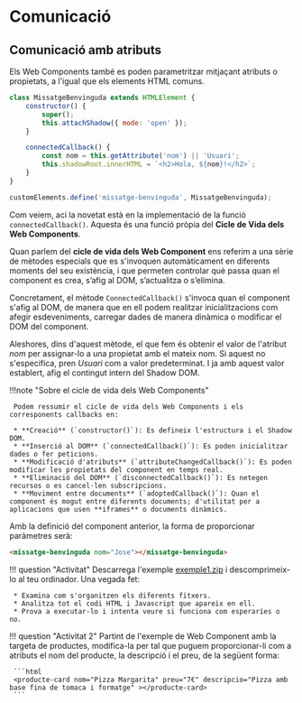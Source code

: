 # Comunicació

## Comunicació amb atributs

Els Web Components també es poden parametritzar mitjaçant atributs o propietats, a l'igual que els elements HTML comuns.

```js
class MissatgeBenvinguda extends HTMLElement {
    constructor() {
        super();
        this.attachShadow({ mode: 'open' });
    }

    connectedCallback() {
        const nom = this.getAttribute('nom') || 'Usuari';
        this.shadowRoot.innerHTML = `<h2>Hola, ${nom}!</h2>`;
    }
}

customElements.define('missatge-benvinguda', MissatgeBenvinguda);
```

Com veiem, aci la novetat està en la implementació de la funció `connectedCallback()`. Aquesta és una funció pròpia del **Cicle de Vida dels Web Components**.

Quan parlem del **cicle de vida dels Web Component** ens referim a una sèrie de mètodes especials que es s'invoquen automàticament en diferents moments del seu existència, i que permeten controlar què passa quan el component es crea, s’afig al DOM, s’actualitza o s’elimina.

Concretament, el mètode `ConnectedCallback()` s'invoca quan el component s'afig al DOM, de manera que en ell podem realitzar inicialitzacions com afegir esdeveniments, carregar dades de manera dinàmica o modificar el DOM del component.

Aleshores, dins d'aquest mètode, el que fem és obtenir el valor de l'atribut *nom* per assignar-lo a una propietat amb el mateix nom. Si aquest no s'especifica, pren *Usuari* com a valor predeterminat. I ja amb aquest valor establert, afig el contingut intern del Shadow DOM.

!!!note "Sobre el cicle de vida dels Web Components"

     Podem ressumir el cicle de vida dels Web Components i els corresponents callbacks en:
     
     * **Creació** (`constructor()`): Es defineix l'estructura i el Shadow DOM.
     * **Inserció al DOM** (`connectedCallback()`): Es poden inicialitzar dades o fer peticions.
     * **Modificació d'atributs** (`attributeChangedCallback()`): Es poden modificar les propietats del component en temps real.
     * **Eliminació del DOM** (`disconnectedCallback()`): Es netegen recursos o es cancel·len subscripcions.
     * **Moviment entre documents** (`adoptedCallback()`): Quan el component és mogut entre diferents documents; d'utilitat per a aplicacions que usen **iframes** o documents dinàmics.

Amb la definició del component anterior, la forma de proporcionar paràmetres serà:

```html
<missatge-benvinguda nom="Jose"></missatge-benvinguda>
```

!!! question "Activitat"
     Descarrega l'exemple [exemple1.zip](rsc/exemple1.zip) i descomprimeix-lo al teu ordinador. Una vegada fet:

     * Examina com s'organitzen els diferents fitxers.
     * Analitza tot el codi HTML i Javascript que apareix en ell.
     * Prova a executar-lo i intenta veure si funciona com esperaríes o no.
  
!!! question "Activitat 2"
     Partint de l'exemple de Web Component amb la targeta de productes, modifica-la per tal que puguem proporcionar-li com a atributs el nom del producte, la descripció i el preu, de la següent forma:

     ```html
     <producte-card nom="Pizza Margarita" preu="7€" descripcio="Pizza amb base fina de tomaca i formatge" ></producte-card>
     ```
     